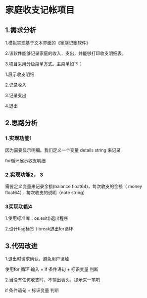 # 家庭收支记帐项目

## 1.需求分析

1.模拟实现基于文本界面的《家庭记账软件》

2.该软件能够记录家庭的收入，支出，并能够打印收支明细表。

3.项目采用分级菜单方式。主菜单如下：

1.展示收支明细

2.记录收入

3.记录支出

4.退出

## 2.思路分析

### 1.实现功能1

因为需要显示明细。我们定义一个变量 details string 来记录

for循环展示收支明细

### 2.实现功能2， 3

需要定义变量来记录余额(balance float64)，每次收支的金额（ money float64），每次收支的说明（note  string）

### 3实现功能4

1.使用标准库：os.exit()退出程序

2.设计flag标签＋break退出for循环

## 3.代码改进

1.退出时请求确认，避免用户误触

使用for 循环 输入 + if 条件语句 + 标识变量 判断

2.当没有任何收支时，不输出表头，提示来一笔吧

 if 条件语句 + 标识变量 判断 